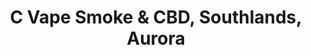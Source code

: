 ---
title: "C Vape Smoke & CBD, Southlands, Aurora"
url: /aurora/c-vape-smoke-and-cbd-southlands-aurora/
shop: tobacco
---